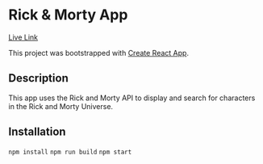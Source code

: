 # Rick & Morty App

[Live Link](https://linkedlists.github.io/ts/)

This project was bootstrapped with [Create React App](https://github.com/facebook/create-react-app).

## Description

This app uses the Rick and Morty API to display and search for characters in the Rick and Morty Universe.

## Installation
`npm install`
`npm run build`
`npm start`


